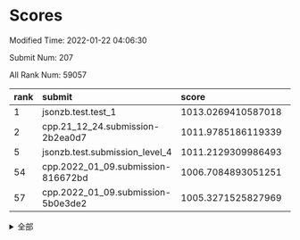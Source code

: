 # Scores

Modified Time: 2022-01-22 04:06:30

Submit Num: 207

All Rank Num: 59057

| rank |               submit               |       score        |       sigma        | pk_num |
| :--- | :--------------------------------- | :----------------- | :----------------- | :----- |
| 1    | jsonzb.test.test_1                 | 1013.0269410587018 | 0.7896901180706728 | 1137   |
| 2    | cpp.21_12_24.submission-2b2ea0d7   | 1011.9785186119339 | 0.7686331579312462 | 1144   |
| 5    | jsonzb.test.submission_level_4     | 1011.2129309986493 | 0.7745330186829427 | 1134   |
| 54   | cpp.2022_01_09.submission-816672bd | 1006.7084893051251 | 0.730497943881241  | 1141   |
| 57   | cpp.2022_01_09.submission-5b0e3de2 | 1005.3271525827969 | 0.7194459618881807 | 1142   |


<details>
<summary>全部</summary>

| rank |                 submit                 |       score        |       sigma        | pk_num |
| :--- | :------------------------------------- | :----------------- | :----------------- | :----- |
| 1    | jsonzb.test.test_1                     | 1013.0269410587018 | 0.7896901180706728 | 1137   |
| 2    | cpp.21_12_24.submission-2b2ea0d7       | 1011.9785186119339 | 0.7686331579312462 | 1144   |
| 3    | gobigger.level_3.submission_level_3_15 | 1011.9077740192181 | 0.767905192768689  | 1146   |
| 4    | gobigger.level_3.submission_level_3_8  | 1011.2583168549855 | 0.7532590114417342 | 1137   |
| 5    | jsonzb.test.submission_level_4         | 1011.2129309986493 | 0.7745330186829427 | 1134   |
| 6    | gobigger.level_3.submission_level_3_27 | 1010.8714143783442 | 0.7820405671133098 | 1146   |
| 7    | gobigger.level_3.submission_level_3_3  | 1010.8198914556859 | 0.7494616178525187 | 1145   |
| 8    | gobigger.level_3.submission_level_3_41 | 1010.6774976946849 | 0.7523031074381356 | 1145   |
| 9    | gobigger.level_3.submission_level_3_32 | 1010.4958655556663 | 0.737781744593963  | 1141   |
| 10   | gobigger.level_3.submission_level_3_21 | 1010.3026187685581 | 0.7533727307545046 | 1141   |
| 11   | gobigger.level_3.submission_level_3_11 | 1010.2887329470399 | 0.7737529430742622 | 1143   |
| 12   | gobigger.level_3.submission_level_3_29 | 1010.2354700524313 | 0.7642599930401522 | 1138   |
| 13   | gobigger.level_3.submission_level_3_9  | 1010.2162217194353 | 0.7852815290286628 | 1147   |
| 14   | gobigger.level_3.submission_level_3_26 | 1010.1981033503822 | 0.7733047033309144 | 1142   |
| 15   | gobigger.level_3.submission_level_3_19 | 1010.1828510884341 | 0.7584712892273928 | 1144   |
| 16   | gobigger.level_3.submission_level_3_22 | 1010.0976695334006 | 0.7617915804995651 | 1143   |
| 17   | gobigger.level_3.submission_level_3_42 | 1010.057797240041  | 0.7812510267020111 | 1141   |
| 18   | gobigger.level_3.submission_level_3_35 | 1010.0119823875665 | 0.7483777062942806 | 1142   |
| 19   | gobigger.level_3.submission_level_3_1  | 1010.0048026760102 | 0.7624023516208163 | 1137   |
| 20   | gobigger.level_3.submission_level_3_38 | 1009.9874160730308 | 0.7621756562109251 | 1140   |
| 21   | gobigger.level_3.submission_level_3_23 | 1009.958268495897  | 0.7407096490644315 | 1142   |
| 22   | gobigger.level_3.submission_level_3_13 | 1009.9540952014988 | 0.7739546398988133 | 1139   |
| 23   | gobigger.level_3.submission_level_3_49 | 1009.952303282641  | 0.745714067490703  | 1135   |
| 24   | gobigger.level_3.submission_level_3_47 | 1009.8899420732599 | 0.7743754527573545 | 1142   |
| 25   | gobigger.level_3.submission_level_3_43 | 1009.8418661990493 | 0.7362107352699782 | 1141   |
| 26   | gobigger.level_3.submission_level_3_48 | 1009.8305901604629 | 0.7612832882275802 | 1142   |
| 27   | gobigger.level_3.submission_level_3_30 | 1009.8067511221969 | 0.749564109107534  | 1142   |
| 28   | gobigger.level_3.submission_level_3_2  | 1009.736837413625  | 0.7724060100005402 | 1137   |
| 29   | gobigger.level_3.submission_level_3_31 | 1009.7226768063714 | 0.7410801808323071 | 1140   |
| 30   | gobigger.level_3.submission_level_3_37 | 1009.7198464922675 | 0.7512268897331169 | 1140   |
| 31   | gobigger.level_3.submission_level_3_34 | 1009.6992880464032 | 0.7609361851106554 | 1140   |
| 32   | gobigger.level_3.submission_level_3_25 | 1009.4816498243963 | 0.7887525906859877 | 1145   |
| 33   | gobigger.level_3.submission_level_3_18 | 1009.4725660392933 | 0.7546293351859276 | 1139   |
| 34   | gobigger.level_3.submission_level_3_40 | 1009.4604321238361 | 0.7571706580944257 | 1144   |
| 35   | gobigger.level_3.submission_level_3_46 | 1009.4587153581026 | 0.7447702141613574 | 1148   |
| 36   | gobigger.level_3.submission_level_3_16 | 1009.4518471858796 | 0.7427859146414403 | 1147   |
| 37   | gobigger.level_3.submission_level_3_5  | 1009.3695011152442 | 0.748987275066492  | 1146   |
| 38   | gobigger.level_3.submission_level_3_10 | 1009.355707954716  | 0.7422119000138276 | 1142   |
| 39   | gobigger.level_3.submission_level_3_45 | 1009.2007601213463 | 0.7641666467543945 | 1139   |
| 40   | gobigger.level_3.submission_level_3_0  | 1009.1840704244898 | 0.7656676531816474 | 1141   |
| 41   | gobigger.level_3.submission_level_3_24 | 1009.145877170571  | 0.7532745100117447 | 1141   |
| 42   | gobigger.level_3.submission_level_3_33 | 1009.1289184364038 | 0.7451029887049332 | 1136   |
| 43   | gobigger.level_3.submission_level_3_4  | 1009.1156892066366 | 0.7746843635325097 | 1141   |
| 44   | gobigger.level_3.submission_level_3_6  | 1009.0631277901948 | 0.764413414421475  | 1139   |
| 45   | gobigger.level_3.submission_level_3_39 | 1009.0267519267446 | 0.7467918491273107 | 1140   |
| 46   | gobigger.level_3.submission_level_3_17 | 1008.9796307539216 | 0.7358417851560668 | 1140   |
| 47   | gobigger.level_3.submission_level_3_28 | 1008.8820102322252 | 0.7511340002765003 | 1140   |
| 48   | gobigger.level_3.submission_level_3_44 | 1008.8449436799153 | 0.755458476997834  | 1144   |
| 49   | gobigger.level_3.submission_level_3_14 | 1008.4523894865556 | 0.7518646142908529 | 1143   |
| 50   | gobigger.level_3.submission_level_3_12 | 1008.1870081108781 | 0.7410742286691018 | 1136   |
| 51   | gobigger.level_3.submission_level_3_7  | 1008.0659456290355 | 0.749544345225399  | 1140   |
| 52   | gobigger.level_3.submission_level_3_20 | 1007.8799427212011 | 0.7192308085246086 | 1140   |
| 53   | gobigger.level_3.submission_level_3_36 | 1007.5763754047241 | 0.7359867828726598 | 1141   |
| 54   | cpp.2022_01_09.submission-816672bd     | 1006.7084893051251 | 0.730497943881241  | 1141   |
| 55   | gobigger.level_1.submission_level_1_39 | 1005.5481873789121 | 0.7167783508007127 | 1134   |
| 56   | gobigger.level_1.submission_level_1_41 | 1005.3686649313158 | 0.710534431163562  | 1143   |
| 57   | cpp.2022_01_09.submission-5b0e3de2     | 1005.3271525827969 | 0.7194459618881807 | 1142   |
| 58   | gobigger.level_1.submission_level_1_11 | 1005.2419146372264 | 0.7188796048049984 | 1146   |
| 59   | gobigger.level_1.submission_level_1_17 | 1004.5438025769931 | 0.7175832660309057 | 1148   |
| 60   | gobigger.level_1.submission_level_1_26 | 1004.4101671653594 | 0.7262417359572554 | 1144   |
| 61   | gobigger.level_1.submission_level_1_4  | 1004.3095493530498 | 0.7172880528993146 | 1146   |
| 62   | gobigger.level_1.submission_level_1_47 | 1004.146387070611  | 0.7260693676932276 | 1140   |
| 63   | gobigger.level_1.submission_level_1_24 | 1004.1430919838908 | 0.7268625341616384 | 1139   |
| 64   | gobigger.level_1.submission_level_1_20 | 1004.0433510873121 | 0.7223872615159206 | 1139   |
| 65   | gobigger.level_1.submission_level_1_13 | 1003.9156561070735 | 0.7131195006177206 | 1144   |
| 66   | gobigger.level_1.submission_level_1_28 | 1003.9011820844456 | 0.7201301719435348 | 1139   |
| 67   | gobigger.level_1.submission_level_1_0  | 1003.7632585230034 | 0.7179549919113173 | 1141   |
| 68   | gobigger.level_1.submission_level_1_37 | 1003.6941906094283 | 0.707870283842988  | 1147   |
| 69   | gobigger.level_1.submission_level_1_49 | 1003.6648344116371 | 0.721348048968353  | 1141   |
| 70   | gobigger.level_1.submission_level_1_1  | 1003.6306475926137 | 0.7074041942470165 | 1143   |
| 71   | gobigger.level_1.submission_level_1_27 | 1003.6034746508421 | 0.7117444110311678 | 1143   |
| 72   | gobigger.level_1.submission_level_1_18 | 1003.5761093054292 | 0.7102257378449349 | 1146   |
| 73   | gobigger.level_1.submission_level_1_45 | 1003.5661828417107 | 0.7156076220573105 | 1142   |
| 74   | gobigger.level_1.submission_level_1_15 | 1003.5551338305689 | 0.7234214829625634 | 1141   |
| 75   | gobigger.level_1.submission_level_1_30 | 1003.5384131251211 | 0.7139141268115717 | 1144   |
| 76   | gobigger.level_1.submission_level_1_12 | 1003.4958955344728 | 0.7167167655121911 | 1142   |
| 77   | gobigger.level_1.submission_level_1_3  | 1003.4930099763036 | 0.7217071331282698 | 1139   |
| 78   | gobigger.level_1.submission_level_1_7  | 1003.4475335407932 | 0.7177682132345276 | 1142   |
| 79   | gobigger.level_1.submission_level_1_14 | 1003.420141466168  | 0.7151916454244824 | 1137   |
| 80   | gobigger.level_1.submission_level_1_33 | 1003.387225994485  | 0.712019638390454  | 1147   |
| 81   | gobigger.level_1.submission_level_1_43 | 1003.3119975227892 | 0.7070693837866685 | 1139   |
| 82   | gobigger.level_1.submission_level_1_16 | 1003.3034531415464 | 0.7025749229106748 | 1142   |
| 83   | gobigger.level_1.submission_level_1_46 | 1003.2772788905896 | 0.7099961240824583 | 1141   |
| 84   | gobigger.level_1.submission_level_1_42 | 1003.2502855090517 | 0.7127643230706066 | 1135   |
| 85   | gobigger.level_1.submission_level_1_29 | 1003.2428459696728 | 0.7210329021956957 | 1146   |
| 86   | gobigger.level_1.submission_level_1_2  | 1003.1775672775948 | 0.720167961025227  | 1140   |
| 87   | gobigger.level_1.submission_level_1_23 | 1003.1679230424672 | 0.7187982439067542 | 1141   |
| 88   | gobigger.level_1.submission_level_1_6  | 1002.9809382554154 | 0.7041745853678234 | 1146   |
| 89   | gobigger.level_1.submission_level_1_8  | 1002.9534736144843 | 0.7179179533266516 | 1141   |
| 90   | gobigger.level_1.submission_level_1_31 | 1002.9473782836142 | 0.7147049508653096 | 1141   |
| 91   | gobigger.level_1.submission_level_1_35 | 1002.942073215138  | 0.7169451771110362 | 1153   |
| 92   | gobigger.level_1.submission_level_1_34 | 1002.9259306392271 | 0.7191044209773774 | 1146   |
| 93   | gobigger.level_1.submission_level_1_32 | 1002.9054554248112 | 0.7186487700154682 | 1143   |
| 94   | gobigger.level_1.submission_level_1_22 | 1002.8188810492828 | 0.7271873455463629 | 1144   |
| 95   | gobigger.level_1.submission_level_1_9  | 1002.7489885156064 | 0.7069997560163525 | 1142   |
| 96   | gobigger.level_1.submission_level_1_21 | 1002.652363940959  | 0.7156513005607128 | 1144   |
| 97   | gobigger.level_1.submission_level_1_19 | 1002.5101718910461 | 0.7217447666029394 | 1143   |
| 98   | gobigger.level_1.submission_level_1_25 | 1002.4251189519035 | 0.7092338376926862 | 1140   |
| 99   | gobigger.level_1.submission_level_1_10 | 1002.4011791969278 | 0.7153401912409675 | 1139   |
| 100  | gobigger.level_1.submission_level_1_38 | 1002.3768464444562 | 0.711346096255367  | 1145   |
| 101  | gobigger.level_1.submission_level_1_36 | 1002.3221260664608 | 0.7222554226806635 | 1135   |
| 102  | gobigger.level_1.submission_level_1_48 | 1002.2232601689174 | 0.7150121656009512 | 1136   |
| 103  | gobigger.level_1.submission_level_1_40 | 1002.0622853502259 | 0.7071686520909131 | 1137   |
| 104  | gobigger.level_1.submission_level_1_5  | 1002.0042431753836 | 0.7156630693988758 | 1143   |
| 105  | gobigger.level_1.submission_level_1_44 | 1001.4262332845179 | 0.7098804466862968 | 1144   |
| 106  | gobigger.random.submission_random_2    | 997.9341996523704  | 0.7114036467650192 | 1141   |
| 107  | gobigger.random.submission_random_14   | 997.3507688428022  | 0.7094359004788279 | 1144   |
| 108  | gobigger.random.submission_random_21   | 997.1698962626015  | 0.7032493682766083 | 1143   |
| 109  | gobigger.random.submission_random_19   | 997.0662253773736  | 0.7195813689562565 | 1142   |
| 110  | gobigger.random.submission_random_8    | 996.952060168208   | 0.7071272971753203 | 1144   |
| 111  | gobigger.random.submission_random_31   | 996.8767891057098  | 0.7037146642341787 | 1142   |
| 112  | gobigger.random.submission_random_40   | 996.8549914953788  | 0.7247571205098637 | 1139   |
| 113  | gobigger.random.submission_random_1    | 996.6630728940453  | 0.7057411135796724 | 1139   |
| 114  | gobigger.random.submission_random_26   | 996.5730964013543  | 0.6973919180248849 | 1140   |
| 115  | gobigger.random.submission_random_20   | 996.459206269682   | 0.7161879197086153 | 1138   |
| 116  | gobigger.random.submission_random_24   | 996.4130873371025  | 0.7012776162493742 | 1138   |
| 117  | gobigger.random.submission_random_13   | 996.2937974439506  | 0.7192005200741791 | 1137   |
| 118  | gobigger.random.submission_random_23   | 996.194403915199   | 0.710987106703892  | 1144   |
| 119  | gobigger.random.submission_random_16   | 996.1793661787905  | 0.7106481697340711 | 1144   |
| 120  | gobigger.random.submission_random_32   | 996.1601091864845  | 0.7132079052174883 | 1140   |
| 121  | gobigger.random.submission_random_25   | 996.1237493434099  | 0.6923763083087306 | 1139   |
| 122  | gobigger.random.submission_random_18   | 996.1183780810491  | 0.7006235540020175 | 1138   |
| 123  | gobigger.random.submission_random_46   | 996.1010071428017  | 0.707313308716976  | 1141   |
| 124  | gobigger.random.submission_random_12   | 996.0929342178503  | 0.7084475104482378 | 1135   |
| 125  | gobigger.random.submission_random_9    | 996.0678207475113  | 0.711582249911719  | 1141   |
| 126  | gobigger.random.submission_random_3    | 995.9832105100816  | 0.7058457315147807 | 1138   |
| 127  | gobigger.random.submission_random_22   | 995.9188619042661  | 0.7095633116525385 | 1142   |
| 128  | gobigger.random.submission_random_43   | 995.8793711036544  | 0.7155571551143293 | 1140   |
| 129  | gobigger.random.submission_random_38   | 995.804176616013   | 0.6952355700913666 | 1142   |
| 130  | gobigger.random.submission_random_29   | 995.5502686438396  | 0.7049401717646837 | 1140   |
| 131  | gobigger.random.submission_random_30   | 995.4795560222567  | 0.7228322884085868 | 1144   |
| 132  | gobigger.random.submission_random_41   | 995.4662985917014  | 0.7100213990535424 | 1143   |
| 133  | gobigger.random.submission_random_34   | 995.4485430970466  | 0.7241614101876929 | 1145   |
| 134  | gobigger.random.submission_random_33   | 995.4466413583494  | 0.7176659584554675 | 1140   |
| 135  | gobigger.random.submission_random_35   | 995.3811492914901  | 0.7133739667066483 | 1148   |
| 136  | gobigger.random.submission_random_27   | 995.3791713672658  | 0.7056861361939576 | 1139   |
| 137  | gobigger.random.submission_random_5    | 995.3024100949516  | 0.7145998581317924 | 1142   |
| 138  | gobigger.random.submission_random_0    | 995.2956877389928  | 0.7325745053326568 | 1140   |
| 139  | gobigger.random.submission_random_15   | 995.2639134166662  | 0.7165220525306742 | 1144   |
| 140  | gobigger.random.submission_random_45   | 995.263509906811   | 0.7210918020908154 | 1143   |
| 141  | gobigger.random.submission_random_7    | 995.2391871512173  | 0.7092030560995471 | 1137   |
| 142  | gobigger.random.submission_random_49   | 995.2287891991234  | 0.7066248497589349 | 1140   |
| 143  | gobigger.random.submission_random_28   | 995.227680719785   | 0.7147544870727486 | 1141   |
| 144  | gobigger.random.submission_random_44   | 995.1710151884395  | 0.7273790447125452 | 1140   |
| 145  | gobigger.random.submission_random_48   | 995.0853745316206  | 0.7315168587374502 | 1140   |
| 146  | gobigger.random.submission_random_17   | 995.0596988983903  | 0.7149534087132915 | 1139   |
| 147  | gobigger.random.submission_random_6    | 995.0553682383651  | 0.7099094475797441 | 1143   |
| 148  | gobigger.random.submission_random_36   | 995.0484728316352  | 0.7079249296929949 | 1139   |
| 149  | gobigger.random.submission_random_4    | 994.9231043767237  | 0.7205380789189099 | 1136   |
| 150  | gobigger.random.submission_random_42   | 994.8634054925478  | 0.7139007186965817 | 1137   |
| 151  | gobigger.random.submission_random_47   | 994.7998229829868  | 0.7205793241231275 | 1139   |
| 152  | gobigger.random.submission_random_39   | 994.6822204322795  | 0.7034544842960964 | 1138   |
| 153  | gobigger.random.submission_random_10   | 994.6551573716501  | 0.7306777874681092 | 1143   |
| 154  | gobigger.random.submission_random_11   | 994.4854542515402  | 0.7229286856517624 | 1138   |
| 155  | gobigger.random.submission_random_37   | 994.4796313851868  | 0.7215086383982935 | 1140   |
| 156  | gobigger.level_2.submission_level_2_30 | 993.7627808919372  | 0.7177866891368886 | 1138   |
| 157  | gobigger.level_2.submission_level_2_49 | 993.7456646031923  | 0.7361876408237241 | 1134   |
| 158  | gobigger.level_2.submission_level_2_11 | 993.6367599148269  | 0.7271583162168058 | 1143   |
| 159  | gobigger.level_2.submission_level_2_6  | 993.5158375028655  | 0.7223257726497516 | 1149   |
| 160  | gobigger.level_2.submission_level_2_44 | 993.296343272505   | 0.7489801757325053 | 1138   |
| 161  | gobigger.level_2.submission_level_2_24 | 993.2480359987447  | 0.733986942782566  | 1140   |
| 162  | gobigger.level_2.submission_level_2_5  | 993.2102831886942  | 0.746334900365648  | 1143   |
| 163  | gobigger.level_2.submission_level_2_33 | 993.1584605851212  | 0.7341895328865004 | 1146   |
| 164  | gobigger.level_2.submission_level_2_29 | 993.1568181814727  | 0.7377622274238063 | 1141   |
| 165  | gobigger.level_2.submission_level_2_9  | 992.9389395951349  | 0.7357250528321274 | 1136   |
| 166  | gobigger.level_2.submission_level_2_35 | 992.9277570549015  | 0.728910775566941  | 1137   |
| 167  | gobigger.level_2.submission_level_2_40 | 992.7994326170428  | 0.7374120076393558 | 1133   |
| 168  | gobigger.level_2.submission_level_2_26 | 992.790803640699   | 0.7354735997127518 | 1142   |
| 169  | gobigger.level_2.submission_level_2_12 | 992.753786710947   | 0.7397047666499756 | 1139   |
| 170  | gobigger.level_2.submission_level_2_1  | 992.7136519934097  | 0.7410466167694002 | 1136   |
| 171  | gobigger.level_2.submission_level_2_36 | 992.682837669306   | 0.7364189439152472 | 1140   |
| 172  | gobigger.level_2.submission_level_2_43 | 992.6508273361204  | 0.7433744377900401 | 1143   |
| 173  | gobigger.level_2.submission_level_2_38 | 992.6467564227144  | 0.7417919428229816 | 1140   |
| 174  | gobigger.level_2.submission_level_2_22 | 992.6313050964939  | 0.7599999203227612 | 1143   |
| 175  | gobigger.level_2.submission_level_2_32 | 992.5030109945179  | 0.7599061298042107 | 1139   |
| 176  | gobigger.level_2.submission_level_2_23 | 992.4661100495325  | 0.7547217833440185 | 1139   |
| 177  | gobigger.level_2.submission_level_2_4  | 992.4598151272631  | 0.7412964001631519 | 1136   |
| 178  | gobigger.level_2.submission_level_2_34 | 992.4505605900821  | 0.7451859200155557 | 1144   |
| 179  | gobigger.level_2.submission_level_2_21 | 992.4352725430979  | 0.730514670353036  | 1142   |
| 180  | gobigger.level_2.submission_level_2_47 | 992.37634825045    | 0.7402091301685628 | 1143   |
| 181  | gobigger.level_2.submission_level_2_42 | 992.3652730343413  | 0.7395569863404164 | 1143   |
| 182  | gobigger.level_2.submission_level_2_48 | 992.3343178360602  | 0.7512759797359417 | 1140   |
| 183  | gobigger.level_2.submission_level_2_8  | 992.2574756718212  | 0.7391239552080401 | 1143   |
| 184  | gobigger.level_2.submission_level_2_41 | 992.243696071984   | 0.7533165074865434 | 1142   |
| 185  | gobigger.level_2.submission_level_2_7  | 992.237923765196   | 0.7683322137753391 | 1144   |
| 186  | gobigger.level_2.submission_level_2_20 | 992.204466746698   | 0.737916270605511  | 1143   |
| 187  | gobigger.level_2.submission_level_2_46 | 992.1824834025992  | 0.7311103230853969 | 1136   |
| 188  | gobigger.level_2.submission_level_2_39 | 992.1242329509282  | 0.7533571132816596 | 1141   |
| 189  | gobigger.level_2.submission_level_2_2  | 991.9913649127045  | 0.7450275214249202 | 1138   |
| 190  | gobigger.level_2.submission_level_2_15 | 991.8998260187395  | 0.7340825390599138 | 1137   |
| 191  | gobigger.level_2.submission_level_2_10 | 991.8434383343026  | 0.7418921150848461 | 1147   |
| 192  | gobigger.level_2.submission_level_2_31 | 991.671255485343   | 0.7699589103830103 | 1137   |
| 193  | gobigger.level_2.submission_level_2_17 | 991.590839022919   | 0.7543842533115682 | 1141   |
| 194  | gobigger.level_2.submission_level_2_3  | 991.5255416811247  | 0.7539493301275924 | 1144   |
| 195  | gobigger.level_2.submission_level_2_37 | 991.2911831980217  | 0.7630254314945263 | 1141   |
| 196  | gobigger.level_2.submission_level_2_16 | 991.2003505988015  | 0.7567699157465797 | 1140   |
| 197  | gobigger.level_2.submission_level_2_27 | 991.131483312761   | 0.7486296873577257 | 1142   |
| 198  | gobigger.level_2.submission_level_2_45 | 991.1210827897266  | 0.7669210972048219 | 1149   |
| 199  | gobigger.level_2.submission_level_2_0  | 991.1113921620231  | 0.7490926652719117 | 1146   |
| 200  | gobigger.level_2.submission_level_2_18 | 991.0947853960333  | 0.756879235317533  | 1142   |
| 201  | gobigger.level_2.submission_level_2_19 | 990.9106838972629  | 0.7572687588305661 | 1138   |
| 202  | gobigger.level_2.submission_level_2_14 | 990.5913981825497  | 0.7737067050912588 | 1136   |
| 203  | gobigger.level_2.submission_level_2_13 | 990.5829402877489  | 0.7774778160175098 | 1145   |
| 204  | gobigger.level_2.submission_level_2_25 | 990.4938363955929  | 0.7531772872754358 | 1142   |
| 205  | gobigger.level_2.submission_level_2_28 | 990.0003612764784  | 0.7557038087229886 | 1141   |
| 206  | gobigger.none.submission_none_0        | 976.9953041976777  | 1.3619971737082017 | 1144   |
| 207  | gobigger.none.submission_none_1        | 975.8607746058442  | 1.4803708357333507 | 1145   |

</details>